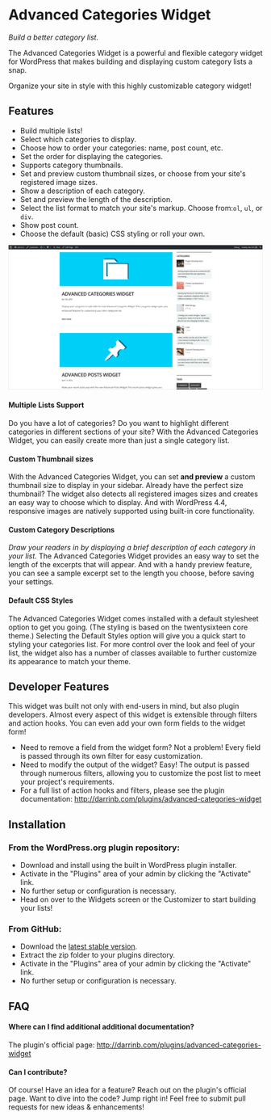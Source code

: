 # Advanced Categories Widget

_Build a better category list._

The Advanced Categories Widget is a powerful and flexible category widget for WordPress that makes building and displaying custom category lists a snap.  

Organize your site in style with this highly customizable category widget!

## Features

* Build multiple lists!
* Select which categories to display.
* Choose how to order your categories: name, post count, etc.
* Set the order for displaying the categories.
* Supports category thumbnails.
* Set and preview custom thumbnail sizes, or choose from your site's registered image sizes.
* Show a description of each category.
* Set and preview the length of the description.
* Select the list format to match your site's markup. Choose from:`ol`, `ul`, or `div`.
* Show post count.
* Choose the default (basic) CSS styling or roll your own.

![list in sidebar](assets/screenshot-5.png?raw=true "Easily create category lists!")


#### Multiple Lists Support

Do you have a lot of categories? Do you want to highlight different categories in different sections of your site? With the Advanced Categories Widget, you can easily create more than just a single category list.

#### Custom Thumbnail sizes

With the Advanced Categories Widget, you can set <strong>and preview</strong> a custom thumbnail size to display in your sidebar. Already have the perfect size thumbnail? The widget also detects all registered images sizes and creates an easy way to choose which to display. And with WordPress 4.4, responsive images are natively supported using built-in core functionality.

#### Custom Category Descriptions

_Draw your readers in by displaying a brief description of each category in your list._ The Advanced Categories Widget provides an easy way to set the length of the excerpts that will appear. And with a handy preview feature, you can see a sample excerpt set to the length you choose, before saving your settings.

#### Default CSS Styles

The Advanced Categories Widget comes installed with a default stylesheet option to get you going.  (The styling is based on the twentysixteen core theme.) Selecting the Default Styles option will give you a quick start to styling your categories list.  For more control over the look and feel of your list, the widget also has a number of classes available to further customize its appearance to match your theme.


## Developer Features

This widget was built not only with end-users in mind, but also plugin developers.  Almost every aspect of this widget is extensible through filters and action hooks.  You can even add your own form fields to the widget form!

* Need to remove a field from the widget form?  Not a problem!  Every field is passed through its own filter for easy customization.
* Need to modify the output of the widget?  Easy!  The output is passed through numerous filters, allowing you to customize the post list to meet your project's requirements.
* For a full list of action hooks and filters, please see the plugin documentation: http://darrinb.com/plugins/advanced-categories-widget


## Installation

### From the WordPress.org plugin repository:

* Download and install using the built in WordPress plugin installer.
* Activate in the "Plugins" area of your admin by clicking the "Activate" link.
* No further setup or configuration is necessary.
* Head on over to the Widgets screen or the Customizer to start building your lists!

### From GitHub:

* Download the [latest stable version](https://github.com/dboutote/Advanced-Categories-Widget/archive/master.zip).
* Extract the zip folder to your plugins directory.
* Activate in the "Plugins" area of your admin by clicking the "Activate" link.
* No further setup or configuration is necessary.

## FAQ

#### Where can I find additional additional documentation?

The plugin's official page: http://darrinb.com/plugins/advanced-categories-widget

#### Can I contribute?
Of course! Have an idea for a feature?  Reach out on the plugin's official page.  Want to dive into  the code?  Jump right in!  Feel free to submit pull requests for new ideas & enhancements!
